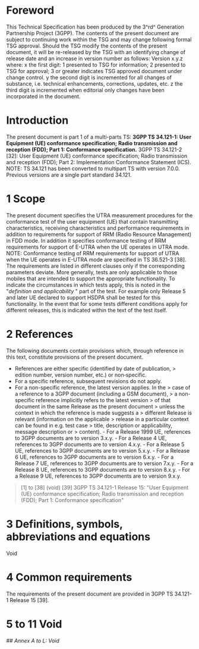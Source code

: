 # Foreword
This Technical Specification has been produced by the 3^rd^ Generation
Partnership Project (3GPP).
The contents of the present document are subject to continuing work within the
TSG and may change following formal TSG approval. Should the TSG modify the
contents of the present document, it will be re-released by the TSG with an
identifying change of release date and an increase in version number as
follows:
Version x.y.z
where:
x the first digit:
1 presented to TSG for information;
2 presented to TSG for approval;
3 or greater indicates TSG approved document under change control.
y the second digit is incremented for all changes of substance, i.e. technical
enhancements, corrections, updates, etc.
z the third digit is incremented when editorial only changes have been
incorporated in the document.
# Introduction
The present document is part 1 of a multi-parts TS:
**3GPP TS 34.121-1: User Equipment (UE) conformance specification; Radio
transmission and reception (FDD); Part 1: Conformance specification.**
3GPP TS 34.121-2 [32]: User Equipment (UE) conformance specification; Radio
transmission and reception (FDD); Part 2: Implementation Conformance Statement
(ICS).
NOTE: TS 34.121 has been converted to multipart TS with version 7.0.0.
Previous versions are a single part standard 34.121.
# 1 Scope
The present document specifies the UTRA measurement procedures for the
conformance test of the user equipment (UE) that contain transmitting
characteristics, receiving characteristics and performance requirements in
addition to requirements for support of RRM (Radio Resource Management) in FDD
mode. In addition it specifies conformance testing of RRM requirements for
support of E-UTRA when the UE operates in UTRA mode.
NOTE: Conformance testing of RRM requirements for support of UTRA when the UE
operates in E-UTRA mode are specified in TS 36.521-3 [38].
The requirements are listed in different clauses only if the corresponding
parameters deviate. More generally, tests are only applicable to those mobiles
that are intended to support the appropriate functionality. To indicate the
circumstances in which tests apply, this is noted in the \"_definition and
applicability_ \" part of the test.
For example only Release 5 and later UE declared to support HSDPA shall be
tested for this functionality. In the event that for some tests different
conditions apply for different releases, this is indicated within the text of
the test itself.
# 2 References
The following documents contain provisions which, through reference in this
text, constitute provisions of the present document.
  * References are either specific (identified by date of publication, > edition number, version number, etc.) or non‑specific.
  * For a specific reference, subsequent revisions do not apply.
  * For a non-specific reference, the latest version applies. In the > case of a reference to a 3GPP document (including a GSM document), > a non-specific reference implicitly refers to the latest version > of that document in the same Release as the present document > unless the context in which the reference is made suggests a > different Release is relevant (information on the applicable > release in a particular context can be found in e.g. test case > title, description or applicability, message description or > content).
\- For a Release 1999 UE, references to 3GPP documents are to version 3.x.y.
\- For a Release 4 UE, references to 3GPP documents are to version 4.x.y.
\- For a Release 5 UE, references to 3GPP documents are to version 5.x.y.
\- For a Release 6 UE, references to 3GPP documents are to version 6.x.y.
\- For a Release 7 UE, references to 3GPP documents are to version 7.x.y.
\- For a Release 8 UE, references to 3GPP documents are to version 8.x.y.
\- For a Release 9 UE, references to 3GPP documents are to version 9.x.y.
> [1] to [38] (void)
[39] 3GPP TS 34.121-1 Release 15: \"User Equipment (UE) conformance
specification; Radio transmission and reception (FDD); Part 1: Conformance
specification\"
# 3 Definitions, symbols, abbreviations and equations
Void
# 4 Common requirements
The requirements of the present document are provided in 3GPP TS 34.121-1
Release 15 [39].
# 5 to 11 Void
###### ## Annex A to L: Void
#